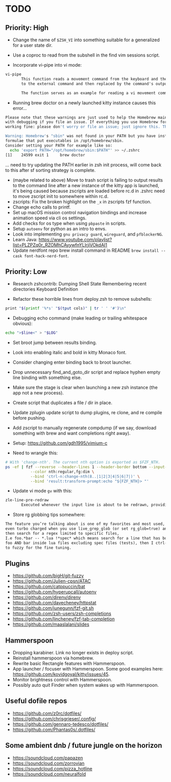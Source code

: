 # TODO

## Priority: High

- Change the name of `$ZSH_VI` into something suitable for a generalized for a user state dir.

- Use a coproc to read from the subshell in the find vim sessions script.

- Incorporate vi-pipe into vi mode:
```txt
vi-pipe
       This function reads a movement command from the keyboard and then prompts for an external command. The part of the buffer covered by the movement is piped
       to the external command and then replaced by the command's output. If the movement command is bound to vi-pipe, the current line is used.

       The function serves as an example for reading a vi movement command from within a user-defined widget.
```

- Running brew doctor on a newly launched kitty instance causes this error...
```zsh
Please note that these warnings are just used to help the Homebrew maintainers
with debugging if you file an issue. If everything you use Homebrew for is
working fine: please don't worry or file an issue; just ignore this. Thanks!

Warning: Homebrew's "sbin" was not found in your PATH but you have installed
formulae that put executables in /opt/homebrew/sbin.
Consider setting your PATH for example like so:
  echo 'export PATH="/opt/homebrew/sbin:$PATH"' >> ~/.zshrc
[1]    24599 exit 1     brew doctor
```
... need to try updating the PATH earlier in zsh init process, will come back to this after sf sorting strategy is complete.

- (maybe related to above) Move to trash script is failing to output results to the command line after
a new instance of the kitty app is launched, it's being caused because zscripts are loaded before rc.d
in .zshrc need to move zscript init to somewhere within rc.d.
- zscripts: Fix the broken highlight on the `_x` in zscripts fzf function.
- Change echo calls to printf.
- Set up macOS mission control navigation bindings and increase animation speed via cli os settings.
- Add checks for os type when using `pbpaste` in scripts.
- Setup `autoenv` for python as an intro to envs.
- Look into implementing `gnu privacy guard`, `wireguard`, and `pfblockerNG`.
- Learn Java: https://www.youtube.com/playlist?list=PLZPZq0r_RZOMhCAyywfnYLlrjiVOkdAI1
- Update nerdfont repo brew install command in README `brew install --cask font-hack-nerd-font`.

## Priority: Low

- Research zshcontrib:
Dumping Shell State
Remembering recent directories
Keyboard Definition

- Refactor these horrible lines from deploy.zsh to remove subshells:
```bash
print "$(printf '%*s' "$(tput cols)" | tr ' ' '#')\n"
```

- Debugging echo command (make leading or trailing whitespace obvious):
```sh
echo ">$line<" > "$LOG"
```

- Set broot jump between results binding.
- Look into enabling italic and bold in kitty Monaco font.
- Consider changing enter binding back to broot launcher.
- Drop unnecessary find_and_goto_dir script and replace hyphen empty line binding with something else.
- Make sure the stage is clear when launching a new zsh instance (the app not a new process).
- Create script that duplicates a file / dir in place.
- Update zplugin update script to dump plugins, re clone, and re compile before pushing.
- Add zscript to manually regenerate compdump (if we say, download something with brew and want completions right away).

- Setup: https://github.com/gdh1995/vimium-c

- Need to wrangle this:
```bash
# With 'change-nth'. The current nth option is exported as $FZF_NTH.
ps -ef | fzf --reverse --header-lines 1 --header-border bottom --input-border \
           --color nth:regular,fg:dim \
           --bind 'ctrl-n:change-nth(8..|1|2|3|4|5|6|7|)' \
           --bind 'result:transform-prompt:echo "${FZF_NTH}> "'
```



- Update vi mode `gv` with this:
```txt
zle-line-pre-redraw
       Executed whenever the input line is about to be redrawn, providing an opportunity to update the region_highlight array.
```

- Store rg globbing tips somewhere:
```txt
The feature you’re talking about is one of my favorites and most used, it’s
even turbo charged when you use live_grep_glob (or set rg_glob=true) and
then search for a regex limited to specific files,
I.e foo.*bar -- *.lua !*spec* which means search for a line that has both
foo AND bar inside lua files excluding spec files (tests), then I ctrl-g
to fuzzy for the fine tuning.
```

## Plugins

- https://github.com/bigH/git-fuzzy
- https://github.com/Julien-cpsn/ATAC
- https://github.com/catppuccin/bat
- https://github.com/hyperupcall/autoenv
- https://github.com/direnv/direnv
- https://github.com/davecheney/httpstat
- https://github.com/junegunn/fzf-git.sh
- https://github.com/zsh-users/zsh-completions
- https://github.com/lincheney/fzf-tab-completion
- https://github.com/maaslalani/slides

## Hammerspoon

- Dropping karabiner. Link no longer exists in deploy script.
- Reinstall hammerspoon via homebrew.
- Rewrite basic Rectangle features with Hammerspoon.
- App launcher / focuser with Hammerspoon. Some good examples here: https://github.com/kovidgoyal/kitty/issues/45.
- Monitor brightness control with Hammerspoon.
- Possibly auto quit Finder when system wakes up with Hammerspoon.

## Useful dofile repos

- https://github.com/z0rc/dotfiles/
- https://github.com/chrisgrieser/.config/
- https://github.com/gennaro-tedesco/dotfiles/
- https://github.com/Phantas0s/.dotfiles/

## Some ambient dnb / future jungle on the horizon

- https://soundcloud.com/papazen
- https://soundcloud.com/zorrovian
- https://soundcloud.com/pizza_hotline
- https://soundcloud.com/neuralfold
